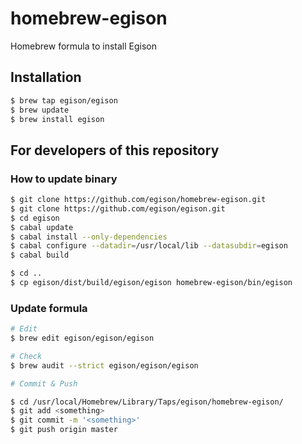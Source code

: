 # homebrew-egison
Homebrew formula to install Egison

## Installation

```sh
$ brew tap egison/egison
$ brew update
$ brew install egison
```

## For developers of this repository

### How to update binary

```sh
$ git clone https://github.com/egison/homebrew-egison.git
$ git clone https://github.com/egison/egison.git
$ cd egison
$ cabal update
$ cabal install --only-dependencies
$ cabal configure --datadir=/usr/local/lib --datasubdir=egison
$ cabal build

$ cd ..
$ cp egison/dist/build/egison/egison homebrew-egison/bin/egison
```

### Update formula
```sh
# Edit
$ brew edit egison/egison/egison

# Check
$ brew audit --strict egison/egison/egison

# Commit & Push

$ cd /usr/local/Homebrew/Library/Taps/egison/homebrew-egison/
$ git add <something>
$ git commit -m '<something>'
$ git push origin master
```
